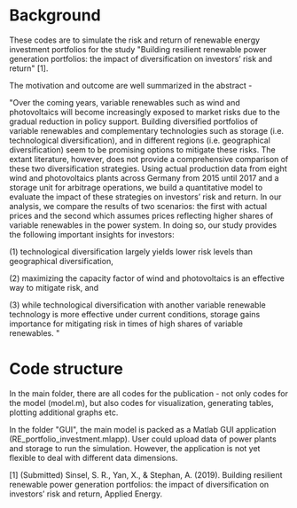 # Background

These codes are to simulate the risk and return of renewable energy investment portfolios for the study "Building resilient renewable power generation portfolios: the impact of diversification on investors’ risk and return" [1]. 

The motivation and outcome are well summarized in the abstract -

"Over the coming years, variable renewables such as wind and photovoltaics will become increasingly exposed to market risks due to the gradual reduction in policy support. Building diversified portfolios of variable renewables and complementary technologies such as storage (i.e. technological diversification), and in different regions (i.e. geographical diversification) seem to be promising options to mitigate these risks. The extant literature, however, does not provide a comprehensive comparison of these two diversification strategies. Using actual production data from eight wind and photovoltaics plants across Germany from 2015 until 2017 and a storage unit for arbitrage operations, we build a quantitative model to evaluate the impact of these strategies on investors’ risk and return. In our analysis, we compare the results of two scenarios: the first with actual prices and the second which assumes prices reflecting higher shares of variable renewables in the power system. In doing so, our study provides the following important insights for investors: 

(1) technological diversification largely yields lower risk levels than geographical diversification, 

(2) maximizing the capacity factor of wind and photovoltaics is an effective way to mitigate risk, and 

(3) while technological diversification with another variable renewable technology is more effective under current conditions, storage gains importance for mitigating risk in times of high shares of variable renewables. "


# Code structure

In the main folder, there are all codes for the publication - not only codes for the model (model.m), but also codes for visualization, generating tables, plotting additional graphs etc.

In the folder "GUI", the main model is packed as a Matlab GUI application (RE_portfolio_investment.mlapp). User could upload data of power plants and storage to run the simulation. However, the application is not yet flexible to deal with different data dimensions.


[1] (Submitted) Sinsel, S. R., Yan, X., & Stephan, A. (2019). Building resilient renewable power generation portfolios: the impact of diversification on investors’ risk and return, Applied Energy.
